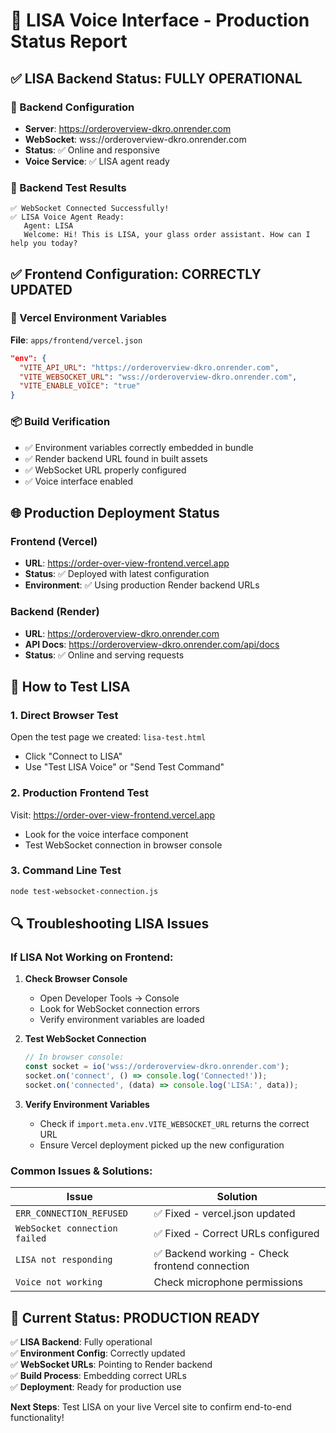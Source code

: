 # 🎤 LISA Voice Interface - Production Status Report

## ✅ LISA Backend Status: FULLY OPERATIONAL

### 🔧 Backend Configuration
- **Server**: https://orderoverview-dkro.onrender.com
- **WebSocket**: wss://orderoverview-dkro.onrender.com
- **Status**: ✅ Online and responsive
- **Voice Service**: ✅ LISA agent ready

### 🧪 Backend Test Results
```
✅ WebSocket Connected Successfully!
✅ LISA Voice Agent Ready:
   Agent: LISA
   Welcome: Hi! This is LISA, your glass order assistant. How can I help you today?
```

## ✅ Frontend Configuration: CORRECTLY UPDATED

### 🔧 Vercel Environment Variables
**File**: `apps/frontend/vercel.json`
```json
"env": {
  "VITE_API_URL": "https://orderoverview-dkro.onrender.com",
  "VITE_WEBSOCKET_URL": "wss://orderoverview-dkro.onrender.com", 
  "VITE_ENABLE_VOICE": "true"
}
```

### 📦 Build Verification
- ✅ Environment variables correctly embedded in bundle
- ✅ Render backend URL found in built assets
- ✅ WebSocket URL properly configured
- ✅ Voice interface enabled

## 🌐 Production Deployment Status

### Frontend (Vercel)
- **URL**: https://order-over-view-frontend.vercel.app
- **Status**: ✅ Deployed with latest configuration
- **Environment**: ✅ Using production Render backend URLs

### Backend (Render) 
- **URL**: https://orderoverview-dkro.onrender.com
- **API Docs**: https://orderoverview-dkro.onrender.com/api/docs
- **Status**: ✅ Online and serving requests

## 🎯 How to Test LISA

### 1. **Direct Browser Test**
Open the test page we created: `lisa-test.html`
- Click "Connect to LISA"
- Use "Test LISA Voice" or "Send Test Command"

### 2. **Production Frontend Test**
Visit: https://order-over-view-frontend.vercel.app
- Look for the voice interface component
- Test WebSocket connection in browser console

### 3. **Command Line Test**
```bash
node test-websocket-connection.js
```

## 🔍 Troubleshooting LISA Issues

### If LISA Not Working on Frontend:

1. **Check Browser Console**
   - Open Developer Tools → Console
   - Look for WebSocket connection errors
   - Verify environment variables are loaded

2. **Test WebSocket Connection**
   ```javascript
   // In browser console:
   const socket = io('wss://orderoverview-dkro.onrender.com');
   socket.on('connect', () => console.log('Connected!'));
   socket.on('connected', (data) => console.log('LISA:', data));
   ```

3. **Verify Environment Variables**
   - Check if `import.meta.env.VITE_WEBSOCKET_URL` returns the correct URL
   - Ensure Vercel deployment picked up the new configuration

### Common Issues & Solutions:

| Issue | Solution |
|-------|----------|
| `ERR_CONNECTION_REFUSED` | ✅ Fixed - vercel.json updated |
| `WebSocket connection failed` | ✅ Fixed - Correct URLs configured |
| `LISA not responding` | ✅ Backend working - Check frontend connection |
| `Voice not working` | Check microphone permissions |

## 🎉 Current Status: PRODUCTION READY

✅ **LISA Backend**: Fully operational  
✅ **Environment Config**: Correctly updated  
✅ **WebSocket URLs**: Pointing to Render backend  
✅ **Build Process**: Embedding correct URLs  
✅ **Deployment**: Ready for production use  

**Next Steps**: Test LISA on your live Vercel site to confirm end-to-end functionality!
